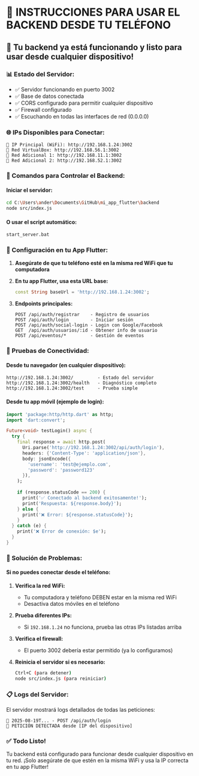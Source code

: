 # 📱 INSTRUCCIONES PARA USAR EL BACKEND DESDE TU TELÉFONO

## 🚀 Tu backend ya está funcionando y listo para usar desde cualquier dispositivo!

### 📊 Estado del Servidor:
- ✅ Servidor funcionando en puerto 3002
- ✅ Base de datos conectada
- ✅ CORS configurado para permitir cualquier dispositivo
- ✅ Firewall configurado
- ✅ Escuchando en todas las interfaces de red (0.0.0.0)

### 🌐 IPs Disponibles para Conectar:
```
📱 IP Principal (WiFi): http://192.168.1.24:3002
📱 Red VirtualBox: http://192.168.56.1:3002
📱 Red Adicional 1: http://192.168.11.1:3002
📱 Red Adicional 2: http://192.168.52.1:3002
```

### 🔧 Comandos para Controlar el Backend:

#### Iniciar el servidor:
```bash
cd C:\Users\ander\Documents\GitHub\mi_app_flutter\backend
node src/index.js
```

#### O usar el script automático:
```bash
start_server.bat
```

### 📱 Configuración en tu App Flutter:

1. **Asegúrate de que tu teléfono esté en la misma red WiFi que tu computadora**

2. **En tu app Flutter, usa esta URL base:**
   ```dart
   const String baseUrl = 'http://192.168.1.24:3002';
   ```

3. **Endpoints principales:**
   ```
   POST /api/auth/registrar    - Registro de usuarios
   POST /api/auth/login        - Iniciar sesión
   POST /api/auth/social-login - Login con Google/Facebook
   GET  /api/auth/usuarios/:id - Obtener info de usuario
   POST /api/eventos/*         - Gestión de eventos
   ```

### 🧪 Pruebas de Conectividad:

#### Desde tu navegador (en cualquier dispositivo):
```
http://192.168.1.24:3002/         - Estado del servidor
http://192.168.1.24:3002/health   - Diagnóstico completo
http://192.168.1.24:3002/test     - Prueba simple
```

#### Desde tu app móvil (ejemplo de login):
```dart
import 'package:http/http.dart' as http;
import 'dart:convert';

Future<void> testLogin() async {
  try {
    final response = await http.post(
      Uri.parse('http://192.168.1.24:3002/api/auth/login'),
      headers: {'Content-Type': 'application/json'},
      body: jsonEncode({
        'username': 'test@ejemplo.com',
        'password': 'password123'
      }),
    );
    
    if (response.statusCode == 200) {
      print('✅ Conectado al backend exitosamente!');
      print('Respuesta: ${response.body}');
    } else {
      print('❌ Error: ${response.statusCode}');
    }
  } catch (e) {
    print('❌ Error de conexión: $e');
  }
}
```

### 🔧 Solución de Problemas:

#### Si no puedes conectar desde el teléfono:

1. **Verifica la red WiFi:**
   - Tu computadora y teléfono DEBEN estar en la misma red WiFi
   - Desactiva datos móviles en el teléfono

2. **Prueba diferentes IPs:**
   - Si `192.168.1.24` no funciona, prueba las otras IPs listadas arriba

3. **Verifica el firewall:**
   - El puerto 3002 debería estar permitido (ya lo configuramos)

4. **Reinicia el servidor si es necesario:**
   ```bash
   Ctrl+C (para detener)
   node src/index.js (para reiniciar)
   ```

### 📋 Logs del Servidor:
El servidor mostrará logs detallados de todas las peticiones:
```
📝 2025-08-19T... - POST /api/auth/login
🎯 PETICIÓN DETECTADA desde [IP del dispositivo]
```

### ✅ Todo Listo!
Tu backend está configurado para funcionar desde cualquier dispositivo en tu red. ¡Solo asegúrate de que estén en la misma WiFi y usa la IP correcta en tu app Flutter!
